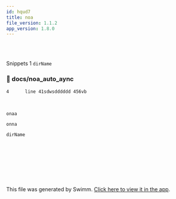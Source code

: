 ```yaml
---
id: hqud7
title: noa
file_version: 1.1.2
app_version: 1.8.0
---
```


<br/>

<br/>

Snippets 1 `dirName`<swm-token data-swm-token=":sidebars.js:14:14:14:`  tutorialSidebar: [{type: &#39;autogenerated&#39;, dirName: &#39;.&#39;}],`"/>
<!-- NOTE-swimm-snippet: the lines below link your snippet to Swimm -->
### 📄 docs/noa_auto_aync
```
4      line 41sdwsdddddd 456vb
```

<br/>

`onaa`<swm-token data-swm-token=":docs/noa_auto_aync:1:4:4:`noa dana onaa faba ground control  hey noa dana onna faba ground control }`"/>

`onna`<swm-token data-swm-token=":docs/noa_auto_aync:1:18:18:`noa dana onaa faba ground control  hey noa dana onna faba ground control }`"/>

`dirName`<swm-token data-swm-token=":sidebars.js:14:14:14:`  tutorialSidebar: [{type: &#39;autogenerated&#39;, dirName: &#39;.&#39;}],`"/>

<br/>

<br/>

<br/>

<br/>

<br/>

<br/>

This file was generated by Swimm. [Click here to view it in the app](http://localhost:5000/repos/Z2l0aHViJTNBJTNBTm9hUmVwbyUzQSUzQU5vYW96ZXI=/docs/hqud7).
